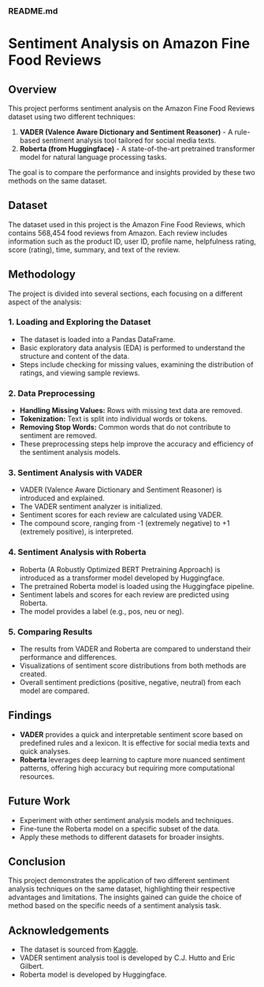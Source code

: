### README.md

# Sentiment Analysis on Amazon Fine Food Reviews

## Overview
This project performs sentiment analysis on the Amazon Fine Food Reviews dataset using two different techniques:

1. **VADER (Valence Aware Dictionary and Sentiment Reasoner)** - A rule-based sentiment analysis tool tailored for social media texts.
2. **Roberta (from Huggingface)** - A state-of-the-art pretrained transformer model for natural language processing tasks.

The goal is to compare the performance and insights provided by these two methods on the same dataset.

## Dataset
The dataset used in this project is the Amazon Fine Food Reviews, which contains 568,454 food reviews from Amazon. Each review includes information such as the product ID, user ID, profile name, helpfulness rating, score (rating), time, summary, and text of the review.

## Methodology
The project is divided into several sections, each focusing on a different aspect of the analysis:

### 1. Loading and Exploring the Dataset
- The dataset is loaded into a Pandas DataFrame.
- Basic exploratory data analysis (EDA) is performed to understand the structure and content of the data.
- Steps include checking for missing values, examining the distribution of ratings, and viewing sample reviews.

### 2. Data Preprocessing
- **Handling Missing Values:** Rows with missing text data are removed.
- **Tokenization:** Text is split into individual words or tokens.
- **Removing Stop Words:** Common words that do not contribute to sentiment are removed.
- These preprocessing steps help improve the accuracy and efficiency of the sentiment analysis models.

### 3. Sentiment Analysis with VADER
- VADER (Valence Aware Dictionary and Sentiment Reasoner) is introduced and explained.
- The VADER sentiment analyzer is initialized.
- Sentiment scores for each review are calculated using VADER.
- The compound score, ranging from -1 (extremely negative) to +1 (extremely positive), is interpreted.

### 4. Sentiment Analysis with Roberta
- Roberta (A Robustly Optimized BERT Pretraining Approach) is introduced as a transformer model developed by Huggingface.
- The pretrained Roberta model is loaded using the Huggingface pipeline.
- Sentiment labels and scores for each review are predicted using Roberta.
- The model provides a label (e.g., pos, neu or neg).

### 5. Comparing Results
- The results from VADER and Roberta are compared to understand their performance and differences.
- Visualizations of sentiment score distributions from both methods are created.
- Overall sentiment predictions (positive, negative, neutral) from each model are compared.

## Findings
- **VADER** provides a quick and interpretable sentiment score based on predefined rules and a lexicon. It is effective for social media texts and quick analyses.
- **Roberta** leverages deep learning to capture more nuanced sentiment patterns, offering high accuracy but requiring more computational resources.

## Future Work
- Experiment with other sentiment analysis models and techniques.
- Fine-tune the Roberta model on a specific subset of the data.
- Apply these methods to different datasets for broader insights.

## Conclusion
This project demonstrates the application of two different sentiment analysis techniques on the same dataset, highlighting their respective advantages and limitations. The insights gained can guide the choice of method based on the specific needs of a sentiment analysis task.


## Acknowledgements
- The dataset is sourced from [Kaggle](https://www.kaggle.com/snap/amazon-fine-food-reviews).
- VADER sentiment analysis tool is developed by C.J. Hutto and Eric Gilbert.
- Roberta model is developed by Huggingface.
